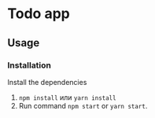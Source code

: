 # Todo app

## Usage

### Installation

Install the dependencies

1. `npm install` или `yarn install`
2. Run command `npm start` or `yarn start`.

